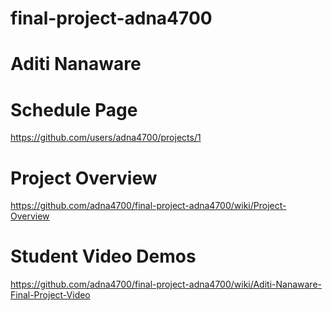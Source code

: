 # final-project-adna4700


# Aditi Nanaware

# Schedule Page 
https://github.com/users/adna4700/projects/1

# Project Overview
https://github.com/adna4700/final-project-adna4700/wiki/Project-Overview

# Student Video Demos
https://github.com/adna4700/final-project-adna4700/wiki/Aditi-Nanaware-Final-Project-Video

